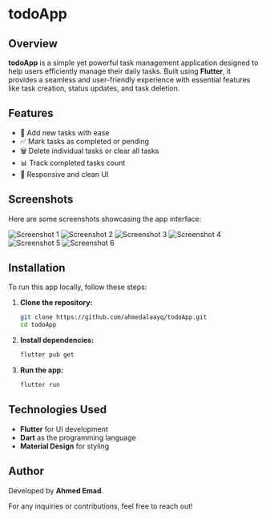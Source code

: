 # todoApp

## Overview
**todoApp** is a simple yet powerful task management application designed to help users efficiently manage their daily tasks. Built using **Flutter**, it provides a seamless and user-friendly experience with essential features like task creation, status updates, and task deletion.

## Features
- 📌 Add new tasks with ease
- ✅ Mark tasks as completed or pending
- 🗑️ Delete individual tasks or clear all tasks
- 📊 Track completed tasks count
- 🎨 Responsive and clean UI

## Screenshots
Here are some screenshots showcasing the app interface:

![Screenshot 1](https://github.com/ahmedalaayq/todoApp/raw/master/assets/images/screenshots/1.png)
![Screenshot 2](https://github.com/ahmedalaayq/todoApp/raw/master/assets/images/screenshots/2.png)
![Screenshot 3](https://github.com/ahmedalaayq/todoApp/raw/master/assets/images/screenshots/3.png)
![Screenshot 4](https://github.com/ahmedalaayq/todoApp/raw/master/assets/images/screenshots/4.png)
![Screenshot 5](https://github.com/ahmedalaayq/todoApp/raw/master/assets/images/screenshots/5.png)
![Screenshot 6](https://github.com/ahmedalaayq/todoApp/raw/master/assets/images/screenshots/6.png)

## Installation
To run this app locally, follow these steps:

1. **Clone the repository:**
   ```sh
   git clone https://github.com/ahmedalaayq/todoApp.git
   cd todoApp
   ```
2. **Install dependencies:**
   ```sh
   flutter pub get
   ```
3. **Run the app:**
   ```sh
   flutter run
   ```

## Technologies Used
- **Flutter** for UI development
- **Dart** as the programming language
- **Material Design** for styling

## Author
Developed by **Ahmed Emad**.

For any inquiries or contributions, feel free to reach out!

